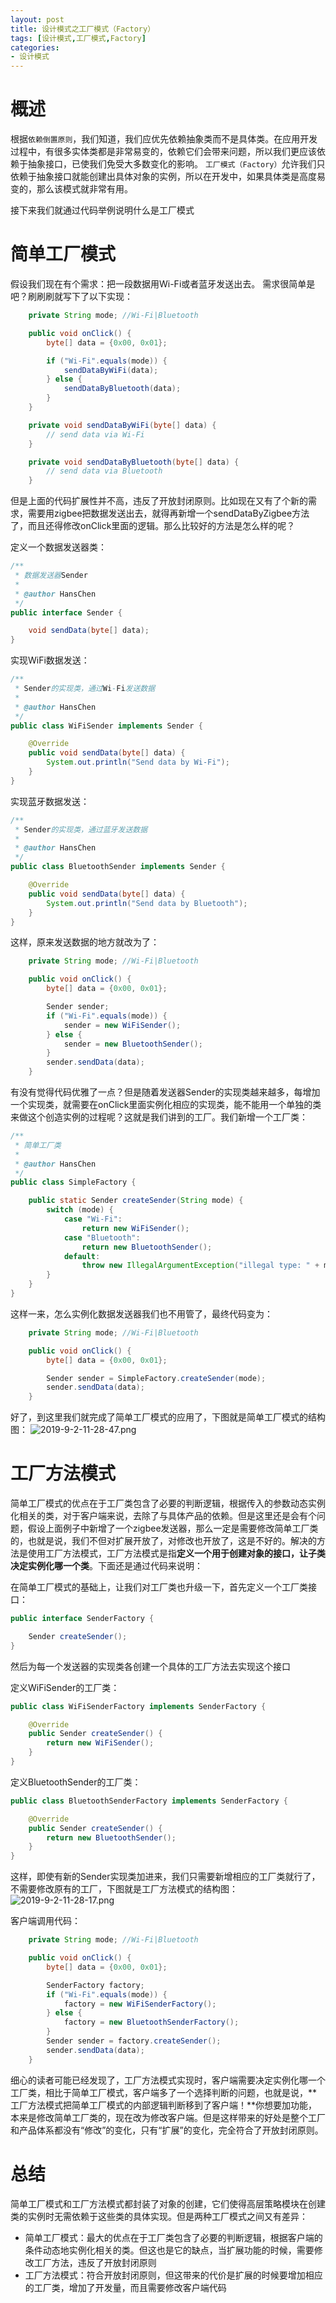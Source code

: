 ```yaml
---
layout: post
title: 设计模式之工厂模式（Factory）
tags: [设计模式,工厂模式,Factory]
categories: 
- 设计模式
---
```


# 概述
根据`依赖倒置原则`，我们知道，我们应优先依赖抽象类而不是具体类。在应用开发过程中，有很多实体类都是非常易变的，依赖它们会带来问题，所以我们更应该依赖于抽象接口，已使我们免受大多数变化的影响。
`工厂模式（Factory）`允许我们只依赖于抽象接口就能创建出具体对象的实例，所以在开发中，如果具体类是高度易变的，那么该模式就非常有用。

接下来我们就通过代码举例说明什么是工厂模式

<!-- more -->

# 简单工厂模式

假设我们现在有个需求：把一段数据用Wi-Fi或者蓝牙发送出去。
需求很简单是吧？刷刷刷就写下了以下实现：
```java
    private String mode; //Wi-Fi|Bluetooth

    public void onClick() {
        byte[] data = {0x00, 0x01};

        if ("Wi-Fi".equals(mode)) {
            sendDataByWiFi(data);
        } else {
            sendDataByBluetooth(data);
        }
    }

    private void sendDataByWiFi(byte[] data) {
        // send data via Wi-Fi
    }

    private void sendDataByBluetooth(byte[] data) {
        // send data via Bluetooth
    }
```
但是上面的代码扩展性并不高，违反了开放封闭原则。比如现在又有了个新的需求，需要用zigbee把数据发送出去，就得再新增一个sendDataByZigbee方法了，而且还得修改onClick里面的逻辑。那么比较好的方法是怎么样的呢？

定义一个数据发送器类：
```java
/**
 * 数据发送器Sender
 *
 * @author HansChen
 */
public interface Sender {

    void sendData(byte[] data);
}
```

实现WiFi数据发送：
```java
/**
 * Sender的实现类，通过Wi-Fi发送数据
 *
 * @author HansChen
 */
public class WiFiSender implements Sender {

    @Override
    public void sendData(byte[] data) {
        System.out.println("Send data by Wi-Fi");
    }
}
```

实现蓝牙数据发送：
```java
/**
 * Sender的实现类，通过蓝牙发送数据
 *
 * @author HansChen
 */
public class BluetoothSender implements Sender {

    @Override
    public void sendData(byte[] data) {
        System.out.println("Send data by Bluetooth");
    }
}
```

这样，原来发送数据的地方就改为了：
```java
    private String mode; //Wi-Fi|Bluetooth

    public void onClick() {
        byte[] data = {0x00, 0x01};

        Sender sender;
        if ("Wi-Fi".equals(mode)) {
            sender = new WiFiSender();
        } else {
            sender = new BluetoothSender();
        }
        sender.sendData(data);
    }
```
有没有觉得代码优雅了一点？但是随着发送器Sender的实现类越来越多，每增加一个实现类，就需要在onClick里面实例化相应的实现类，能不能用一个单独的类来做这个创造实例的过程呢？这就是我们讲到的工厂。我们新增一个工厂类：
```java
/**
 * 简单工厂类
 *
 * @author HansChen
 */
public class SimpleFactory {

    public static Sender createSender(String mode) {
        switch (mode) {
            case "Wi-Fi":
                return new WiFiSender();
            case "Bluetooth":
                return new BluetoothSender();
            default:
                throw new IllegalArgumentException("illegal type: " + mode);
        }
    }
}
```

这样一来，怎么实例化数据发送器我们也不用管了，最终代码变为：
```java
    private String mode; //Wi-Fi|Bluetooth

    public void onClick() {
        byte[] data = {0x00, 0x01};

        Sender sender = SimpleFactory.createSender(mode);
        sender.sendData(data);
    }
```

好了，到这里我们就完成了简单工厂模式的应用了，下图就是简单工厂模式的结构图：
![2019-9-2-11-28-47.png](https://raw.githubusercontent.com/shensky711/Pictures/master/2019-9-2-11-28-47.png)

# 工厂方法模式
简单工厂模式的优点在于工厂类包含了必要的判断逻辑，根据传入的参数动态实例化相关的类，对于客户端来说，去除了与具体产品的依赖。但是这里还是会有个问题，假设上面例子中新增了一个zigbee发送器，那么一定是需要修改简单工厂类的，也就是说，我们不但对扩展开放了，对修改也开放了，这是不好的。解决的方法是使用工厂方法模式，工厂方法模式是指**定义一个用于创建对象的接口，让子类决定实例化哪一个类**。下面还是通过代码来说明：

在简单工厂模式的基础上，让我们对工厂类也升级一下，首先定义一个工厂类接口：
```java
public interface SenderFactory {

    Sender createSender();
}
```

然后为每一个发送器的实现类各创建一个具体的工厂方法去实现这个接口

定义WiFiSender的工厂类：
```java
public class WiFiSenderFactory implements SenderFactory {

    @Override
    public Sender createSender() {
        return new WiFiSender();
    }
}
```

定义BluetoothSender的工厂类：
```java
public class BluetoothSenderFactory implements SenderFactory {

    @Override
    public Sender createSender() {
        return new BluetoothSender();
    }
}
```

这样，即使有新的Sender实现类加进来，我们只需要新增相应的工厂类就行了，不需要修改原有的工厂，下图就是工厂方法模式的结构图：
![2019-9-2-11-28-17.png](https://raw.githubusercontent.com/shensky711/Pictures/master/2019-9-2-11-28-17.png)

客户端调用代码：
```java
    private String mode; //Wi-Fi|Bluetooth

    public void onClick() {
        byte[] data = {0x00, 0x01};

        SenderFactory factory;
        if ("Wi-Fi".equals(mode)) {
            factory = new WiFiSenderFactory();
        } else {
            factory = new BluetoothSenderFactory();
        }
        Sender sender = factory.createSender();
        sender.sendData(data);
    }
```
细心的读者可能已经发现了，工厂方法模式实现时，客户端需要决定实例化哪一个工厂类，相比于简单工厂模式，客户端多了一个选择判断的问题，也就是说，**工厂方法模式把简单工厂模式的内部逻辑判断移到了客户端！**你想要加功能，本来是修改简单工厂类的，现在改为修改客户端。但是这样带来的好处是整个工厂和产品体系都没有“修改”的变化，只有“扩展”的变化，完全符合了开放封闭原则。

# 总结
简单工厂模式和工厂方法模式都封装了对象的创建，它们使得高层策略模块在创建类的实例时无需依赖于这些类的具体实现。但是两种工厂模式之间又有差异：

 - 简单工厂模式：最大的优点在于工厂类包含了必要的判断逻辑，根据客户端的条件动态地实例化相关的类。但这也是它的缺点，当扩展功能的时候，需要修改工厂方法，违反了开放封闭原则
 - 工厂方法模式：符合开放封闭原则，但这带来的代价是扩展的时候要增加相应的工厂类，增加了开发量，而且需要修改客户端代码